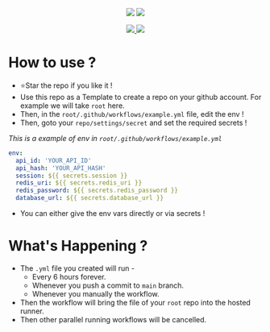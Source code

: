 <p align="center">
<a href="https://github.com/CoderXKrishna/ArankWorkflow"><img src="https://github-readme-stats.vercel.app/api/pin?username=CoderXKrishna&show_icons=true&theme=dracula&hide_border=true&repo=ArankWorkflow"></a>
<a href="https://github.com/BLUE-DEVIL1134/ArankCli"><img src="https://github-readme-stats.vercel.app/api/pin?username=BLUE-DEVIL1134&show_icons=true&theme=dracula&hide_border=true&repo=ArankCli"></a>
</p>

<p align="center">
<a href="https://github.com/CoderXKrishna/ArankWorkflow"><img src="https://hits.seeyoufarm.com/api/count/incr/badge.svg?url=https%3A%2F%2Fgithub.com%2FCoderXKrishnaWorkflow%2F&count_bg=%232100FF&title_bg=%2300BBFF&icon=github.svg&icon_color=%23000000&title=Views&edge_flat=false" />
<img src="https://img.shields.io/badge/Version-1.0.0-blueviolet?&logo=github&style=plastic" /></a>
</p>

# How to use ?

 - ⭐Star the repo if you like it !
 - Use this repo as a Template to create a repo on your github account. For example we will take `root` here.
 - Then, in the `root/.github/workflows/example.yml` file, edit the env !
 - Then, goto your `repo/settings/secret` and set the required secrets !

_This is a example of env in `root/.github/workflows/example.yml`_

```yaml tab="example.yml"
env:
  api_id: 'YOUR_API_ID'
  api_hash: 'YOUR_API_HASH'
  session: ${{ secrets.session }}
  redis_uri: ${{ secrets.redis_uri }}
  redis_password: ${{ secrets.redis_password }}
  database_url: ${{ secrets.database_url }}
```
 - You can either give the env vars directly or via secrets !


# What's Happening ?

 - The `.yml` file you created will run -
   - Every 6 hours forever.
   - Whenever you push a commit to `main` branch.
   - Whenever you manually the workflow.
 - Then the workflow will bring the file of your `root` repo into the hosted runner.
 - Then other parallel running workflows will be cancelled.
